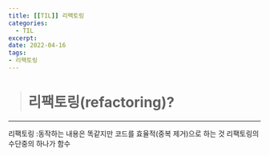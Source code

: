 ```yaml
---
title: [[TIL]] 리팩토링
categories: 
  - TIL
excerpt: 
date: 2022-04-16
tags:
- 리팩토링
---
```





> # 리팩토링(refactoring)?
---


리팩토링 :동작하는 내용은 똑같지만 코드를 효율적(중복 제거)으로 하는 것
리팩토링의 수단중의 하나가 함수
